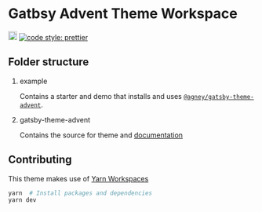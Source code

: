 # Gatbsy Advent Theme Workspace

<a href="https://badge.fury.io/js/%40agney%2Fgatsby-theme-advent"><img src="https://badge.fury.io/js/%40agney%2Fgatsby-theme-advent.svg" alt="npm version" height="18"></a>
<a href="#badge">
<img alt="code style: prettier" src="https://img.shields.io/badge/code_style-prettier-ff69b4.svg?style=flat-square">
</a>

## Folder structure

1. example

   Contains a starter and demo that installs and uses [`@agney/gatsby-theme-advent`](https://www.npmjs.com/package/@agney/gatsby-theme-advent).

2. gatsby-theme-advent

   Contains the source for theme and [documentation](https://github.com/agneym/gatsby-theme-advent/tree/master/gatsby-theme-advent)

## Contributing

This theme makes use of [Yarn Workspaces](https://yarnpkg.com/lang/en/docs/workspaces/)

```bash
yarn  # Install packages and dependencies
yarn dev
```
